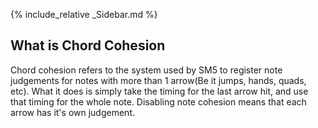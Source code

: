 {% include_relative _Sidebar.md %}
<div class="Content" markdown="1">

<a name="what" />

##  What is Chord Cohesion


Chord cohesion refers to the system used by SM5 to register note judgements for notes with more than 1 arrow(Be it jumps, hands, quads, etc). What it does is simply take the timing for the last arrow hit, and use that timing for the whole note.
Disabling note cohesion means that each arrow has it's own judgement. 
</div>